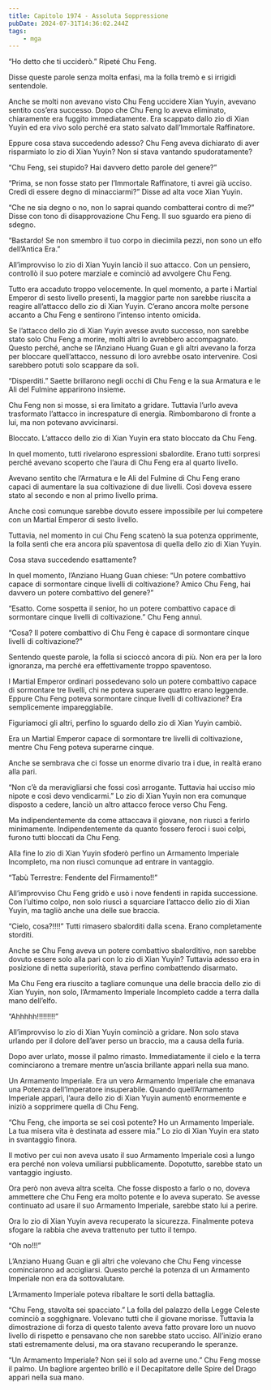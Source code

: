 ```yaml
---
title: Capitolo 1974 - Assoluta Soppressione
pubDate: 2024-07-31T14:36:02.244Z
tags:
    - mga
---
```



“Ho detto che ti ucciderò.” Ripeté Chu Feng.

Disse queste parole senza molta enfasi, ma la folla tremò e si irrigidì sentendole.

Anche se molti non avevano visto Chu Feng uccidere Xian Yuyin, avevano sentito cos’era successo. Dopo che Chu Feng lo aveva eliminato, chiaramente era fuggito immediatamente. Era scappato dallo zio di Xian Yuyin ed era vivo solo perché era stato salvato dall’Immortale Raffinatore.

Eppure cosa stava succedendo adesso? Chu Feng aveva dichiarato di aver risparmiato lo zio di Xian Yuyin? Non si stava vantando spudoratamente?

“Chu Feng, sei stupido? Hai davvero detto parole del genere?”

“Prima, se non fosse stato per l’Immortale Raffinatore, ti avrei già ucciso. Credi di essere degno di minacciarmi?” Disse ad alta voce Xian Yuyin.

“Che ne sia degno o no, non lo saprai quando combatterai contro di me?” Disse con tono di disapprovazione Chu Feng. Il suo sguardo era pieno di sdegno.

“Bastardo! Se non smembro il tuo corpo in diecimila pezzi, non sono un elfo dell’Antica Era.”

All’improvviso lo zio di Xian Yuyin lanciò il suo attacco. Con un pensiero, controllò il suo potere marziale e cominciò ad avvolgere Chu Feng.

Tutto era accaduto troppo velocemente. In quel momento, a parte i Martial Emperor di sesto livello presenti, la maggior parte non sarebbe riuscita a reagire all’attacco dello zio di Xian Yuyin. C’erano ancora molte persone accanto a Chu Feng e sentirono l’intenso intento omicida.

Se l’attacco dello zio di Xian Yuyin avesse avuto successo, non sarebbe stato solo Chu Feng a morire, molti altri lo avrebbero accompagnato. Questo perché, anche se l’Anziano Huang Guan e gli altri avevano la forza per bloccare quell’attacco, nessuno di loro avrebbe osato intervenire. Così sarebbero potuti solo scappare da soli.

“Disperditi.” Saette brillarono negli occhi di Chu Feng e la sua Armatura e le Ali del Fulmine apparirono insieme.

Chu Feng non si mosse, si era limitato a gridare. Tuttavia l’urlo aveva trasformato l’attacco in increspature di energia. Rimbombarono di fronte a lui, ma non potevano avvicinarsi.

Bloccato. L’attacco dello zio di Xian Yuyin era stato bloccato da Chu Feng.

In quel momento, tutti rivelarono espressioni sbalordite. Erano tutti sorpresi perché avevano scoperto che l’aura di Chu Feng era al quarto livello.

Avevano sentito che l’Armatura e le Ali del Fulmine di Chu Feng erano capaci di aumentare la sua coltivazione di due livelli. Così doveva essere stato al secondo e non al primo livello prima.

Anche così comunque sarebbe dovuto essere impossibile per lui competere con un Martial Emperor di sesto livello.

Tuttavia, nel momento in cui Chu Feng scatenò la sua potenza opprimente, la folla sentì che era ancora più spaventosa di quella dello zio di Xian Yuyin.

Cosa stava succedendo esattamente?

In quel momento, l’Anziano Huang Guan chiese: “Un potere combattivo capace di sormontare cinque livelli di coltivazione? Amico Chu Feng, hai davvero un potere combattivo del genere?”

“Esatto. Come sospetta il senior, ho un potere combattivo capace di sormontare cinque livelli di coltivazione.” Chu Feng annuì.

“Cosa? Il potere combattivo di Chu Feng è capace di sormontare cinque livelli di coltivazione?”

Sentendo queste parole, la folla si scioccò ancora di più. Non era per la loro ignoranza, ma perché era effettivamente troppo spaventoso.

I Martial Emperor ordinari possedevano solo un potere combattivo capace di sormontare tre livelli, chi ne poteva superare quattro erano leggende. Eppure Chu Feng poteva sormontare cinque livelli di coltivazione? Era semplicemente impareggiabile.

Figuriamoci gli altri, perfino lo sguardo dello zio di Xian Yuyin cambiò.

Era un Martial Emperor capace di sormontare tre livelli di coltivazione, mentre Chu Feng poteva superarne cinque.

Anche se sembrava che ci fosse un enorme divario tra i due, in realtà erano alla pari.

“Non c’è da meravigliarsi che fossi così arrogante. Tuttavia hai ucciso mio nipote e così devo vendicarmi.” Lo zio di Xian Yuyin non era comunque disposto a cedere, lanciò un altro attacco feroce verso Chu Feng.

Ma indipendentemente da come attaccava il giovane, non riuscì a ferirlo minimamente. Indipendentemente da quanto fossero feroci i suoi colpi, furono tutti bloccati da Chu Feng.

Alla fine lo zio di Xian Yuyin sfoderò perfino un Armamento Imperiale Incompleto, ma non riuscì comunque ad entrare in vantaggio.

“Tabù Terrestre: Fendente del Firmamento!!”

All’improvviso Chu Feng gridò e usò i nove fendenti in rapida successione. Con l’ultimo colpo, non solo riuscì a squarciare l’attacco dello zio di Xian Yuyin, ma tagliò anche una delle sue braccia.

“Cielo, cosa?!!!!” Tutti rimasero sbalorditi dalla scena. Erano completamente storditi.

Anche se Chu Feng aveva un potere combattivo sbalorditivo, non sarebbe dovuto essere solo alla pari con lo zio di Xian Yuyin? Tuttavia adesso era in posizione di netta superiorità, stava perfino combattendo disarmato.

Ma Chu Feng era riuscito a tagliare comunque una delle braccia dello zio di Xian Yuyin, non solo, l’Armamento Imperiale Incompleto cadde a terra dalla mano dell’elfo.

“Ahhhhh!!!!!!!!!”

All’improvviso lo zio di Xian Yuyin cominciò a gridare. Non solo stava urlando per il dolore dell’aver perso un braccio, ma a causa della furia.

Dopo aver urlato, mosse il palmo rimasto. Immediatamente il cielo e la terra cominciarono a tremare mentre un’ascia brillante apparì nella sua mano.

Un Armamento Imperiale. Era un vero Armamento Imperiale che emanava una Potenza dell’Imperatore insuperabile. Quando quell’Armamento Imperiale apparì, l’aura dello zio di Xian Yuyin aumentò enormemente e iniziò a sopprimere quella di Chu Feng.

“Chu Feng, che importa se sei così potente? Ho un Armamento Imperiale. La tua misera vita è destinata ad essere mia.” Lo zio di Xian Yuyin era stato in svantaggio finora.

Il motivo per cui non aveva usato il suo Armamento Imperiale così a lungo era perché non voleva umiliarsi pubblicamente. Dopotutto, sarebbe stato un vantaggio ingiusto.

Ora però non aveva altra scelta. Che fosse disposto a farlo o no, doveva ammettere che Chu Feng era molto potente e lo aveva superato. Se avesse continuato ad usare il suo Armamento Imperiale, sarebbe stato lui a perire.

Ora lo zio di Xian Yuyin aveva recuperato la sicurezza. Finalmente poteva sfogare la rabbia che aveva trattenuto per tutto il tempo.

“Oh no!!!”

L’Anziano Huang Guan e gli altri che volevano che Chu Feng vincesse cominciarono ad accigliarsi. Questo perché la potenza di un Armamento Imperiale non era da sottovalutare.

L’Armamento Imperiale poteva ribaltare le sorti della battaglia.

“Chu Feng, stavolta sei spacciato.” La folla del palazzo della Legge Celeste cominciò a sogghignare. Volevano tutti che il giovane morisse. Tuttavia la dimostrazione di forza di questo talento aveva fatto provare loro un nuovo livello di rispetto e pensavano che non sarebbe stato ucciso. All’inizio erano stati estremamente delusi, ma ora stavano recuperando le speranze.

“Un Armamento Imperiale? Non sei il solo ad averne uno.” Chu Feng mosse il palmo. Un bagliore argenteo brillò e il Decapitatore delle Spire del Drago apparì nella sua mano.


